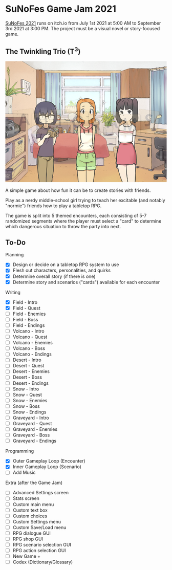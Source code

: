 # SuNoFes Game Jam 2021

[SuNoFes 2021](https://itch.io/jam/sunofes21) runs on itch.io from July 1st 2021 at 5:00 AM to September 3rd 2021 at 3:00 PM. The project must be a visual novel or story-focused game.

## The Twinkling Trio (T<sup>3</sup>)

![The main characters of the game](sample.png)

A simple game about how fun it can be to create stories with friends.

Play as a nerdy middle-school girl trying to teach her excitable (and notably "normie") friends how to play a tabletop RPG.

The game is split into 5 themed encounters, each consisting of 5-7 randomized segments where the player must select a "card" to determine which dangerous situation to throw the party into next.

## To-Do
Planning
- [x] Design or decide on a tabletop RPG system to use
- [x] Flesh out characters, personalities, and quirks
- [x] Determine overall story (if there is one)
- [x] Determine story and scenarios ("cards") available for each encounter

Writing
- [x] Field - Intro
- [x] Field - Quest
- [ ] Field - Enemies
- [ ] Field - Boss
- [ ] Field - Endings
- [ ] Volcano - Intro
- [ ] Volcano - Quest
- [ ] Volcano - Enemies
- [ ] Volcano - Boss
- [ ] Volcano - Endings
- [ ] Desert - Intro
- [ ] Desert - Quest
- [ ] Desert - Enemies
- [ ] Desert - Boss
- [ ] Desert - Endings
- [ ] Snow - Intro
- [ ] Snow - Quest
- [ ] Snow - Enemies
- [ ] Snow - Boss
- [ ] Snow - Endings
- [ ] Graveyard - Intro
- [ ] Graveyard - Quest
- [ ] Graveyard - Enemies
- [ ] Graveyard - Boss
- [ ] Graveyard - Endings

Programming
- [x] Outer Gameplay Loop (Encounter)
- [x] Inner Gameplay Loop (Scenario)
- [ ] Add Music

Extra (after the Game Jam)
- [ ] Advanced Settings screen
- [ ] Stats screen
- [ ] Custom main menu
- [ ] Custom text box
- [ ] Custom choices
- [ ] Custom Settings menu
- [ ] Custom Save/Load menu
- [ ] RPG dialogue GUI
- [ ] RPG shop GUI
- [ ] RPG scenario selection GUI
- [ ] RPG action selection GUI
- [ ] New Game +
- [ ] Codex (Dictionary/Glossary)
